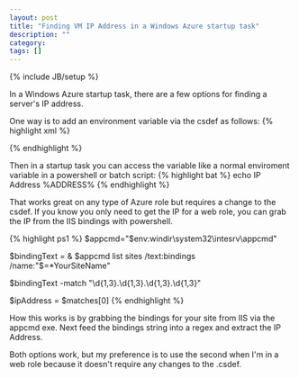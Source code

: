 ```yaml
---
layout: post
title: "Finding VM IP Address in a Windows Azure startup task"
description: ""
category: 
tags: []
---
```

{% include JB/setup %}

In a Windows Azure startup task, there are a few options for finding a server's IP address.

One way is to add an environment variable via the csdef as follows:
{% highlight xml %}
<?xml version="1.0" encoding="utf-8"?>
<ServiceDefinition name="AzureIPAddressExample" xmlns="http://schemas.microsoft.com/ServiceHosting/2008/10/ServiceDefinition">
  <WorkerRole name="IPAddressExample" vmsize="Small">
    <Runtime>
      <Environment>
        <Variable name="ADDRESS">
          <RoleInstanceValue xpath="/RoleEnvironment/CurrentInstance/Endpoints/Endpoint[@name='HttpIn']/@address" />
        </Variable>
      </Environment>
    </Runtime>
    <Endpoints>
      <InputEndpoint name="HttpIn" protocol="tcp" port="8080" />
    </Endpoints>
  </WorkerRole>
</ServiceDefinition>
{% endhighlight %}

Then in a startup task you can access the variable like a normal enviroment variable in a powershell or batch script:
{% highlight bat %}
echo IP Address %ADDRESS%
{% endhighlight %}

That works great on any type of Azure role but requires a change to the csdef. If you know you only need to get the IP for a web role, you can grab the IP from the IIS bindings with powershell.

{% highlight ps1 %}
$appcmd="$env:windir\system32\intesrv\appcmd"

$bindingText = & $appcmd list sites /text:bindings /name:"$=*YourSiteName"

$bindingText -match "\d{1,3}\.\d{1,3}\.\d{1,3}\.\d{1,3}"

$ipAddress = $matches[0]
{% endhighlight %}

How this works is by grabbing the bindings for your site from IIS via the appcmd exe. Next feed the bindings string into a regex and extract the IP Address.

Both options work, but my preference is to use the second when I'm in a web role because it doesn't require any changes to the .csdef.
